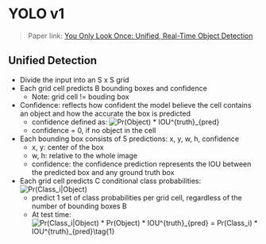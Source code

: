 # YOLO v1
> Paper link: [You Only Look Once: Unified, Real-Time Object Detection](https://pjreddie.com/media/files/papers/yolo.pdf)

## Unified Detection
- Divide the input into an S x S grid
- Each grid cell predicts B bounding boxes and confidence
    - Note: grid cell != bouding box
- Confidence: reflects how confident the model believe the cell contains an object and how the accurate the box is predicted
    - confidence defined as: <img src="http://latex.codecogs.com/gif.latex?Pr(Object)&space;*&space;IOU^{truth}_{pred}" title="Pr(Object) * IOU^{truth}_{pred}" />
    - confidence = 0, if no object in the cell
- Each bounding box consists of 5 predictions: x, y, w, h, confidence
    - x, y: center of the box
    - w, h: relative to the whole image
    - confidence: the confidence prediction represents the IOU between the predicted box and any ground truth box
- Each grid cell predicts C conditional class probabilities: <img src="http://latex.codecogs.com/gif.latex?Pr(Class_i|Object)" title="Pr(Class_i|Object)" />
    - predict 1 set of class probabilities per grid cell, regardless of the number of bounding boxes B
    - At test time: <img src="http://latex.codecogs.com/gif.latex?Pr(Class_i|Object)&space;*&space;Pr(Object)&space;*&space;IOU^{truth}_{pred}&space;=&space;Pr(Class_i)&space;*&space;IOU^{truth}_{pred}\tag{1}" title="Pr(Class_i|Object) * Pr(Object) * IOU^{truth}_{pred} = Pr(Class_i) * IOU^{truth}_{pred}\tag{1}" />
    